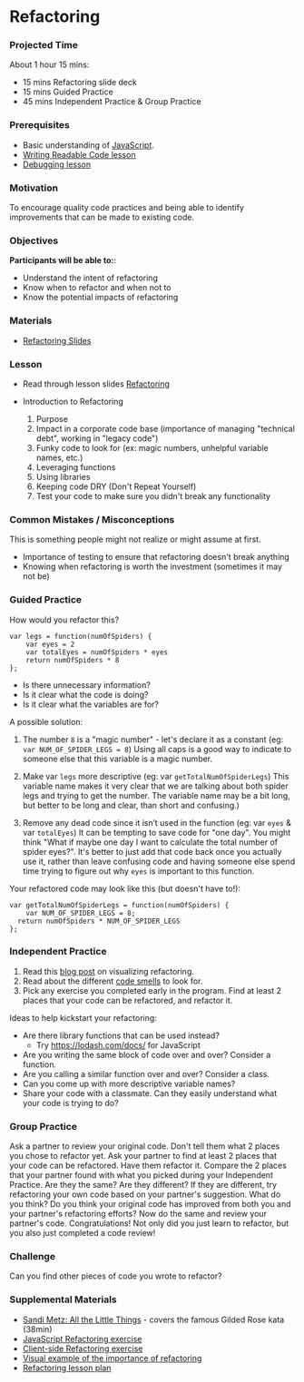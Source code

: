 # Refactoring

### Projected Time
About 1 hour 15 mins:
   - 15 mins Refactoring slide deck
   - 15 mins Guided Practice
   - 45 mins Independent Practice & Group Practice

### Prerequisites
- Basic understanding of [JavaScript](../javascript).
- [Writing Readable Code lesson](../writing-readable-code/writing-readable-code.md)
- [Debugging lesson](../debugging/debugging.md)

### Motivation
To encourage quality code practices and being able to identify improvements that can be made to existing code.

### Objectives
**Participants will be able to:**:
- Understand the intent of refactoring
- Know when to refactor and when not to
- Know the potential impacts of refactoring

### Materials
- [Refactoring Slides](https://docs.google.com/presentation/d/1Dcu1q3W3hZIkk0Wa1mG3KBK75vzY2peFel5WNgNyqN0/edit#slide=id.p)

### Lesson
- Read through lesson slides [Refactoring](https://docs.google.com/presentation/d/1Dcu1q3W3hZIkk0Wa1mG3KBK75vzY2peFel5WNgNyqN0/edit#slide=id.p)

- Introduction to Refactoring
    1. Purpose
    2. Impact in a corporate code base (importance of managing "technical debt", working in "legacy code")
    3. Funky code to look for (ex: magic numbers, unhelpful variable names, etc.)
    4. Leveraging functions
    5. Using libraries
    6. Keeping code DRY (Don't Repeat Yourself)
    7. Test your code to make sure you didn't break any functionality

### Common Mistakes / Misconceptions
This is something people might not realize or might assume at first.
- Importance of testing to ensure that refactoring doesn't break anything
- Knowing when refactoring is worth the investment (sometimes it may not be)

### Guided Practice
How would you refactor this?
```
var legs = function(numOfSpiders) {
    var eyes = 2
    var totalEyes = numOfSpiders * eyes
    return numOfSpiders * 8
};
```
- Is there unnecessary information?
- Is it clear what the code is doing?
- Is it clear what the variables are for?

A possible solution:
1. The number `8` is a "magic number" - let's declare it as a constant
(eg: `var NUM_OF_SPIDER_LEGS = 8`)
Using all caps is a good way to indicate to someone else that this variable is a magic number.

2. Make var `legs` more descriptive
(eg: var `getTotalNumOfSpiderLegs`)
This variable name makes it very clear that we are talking about both spider legs and trying to get the number. The variable name may be a bit long, but better to be long and clear, than short and confusing.)

3. Remove any dead code since it isn’t used in the function
(eg: var `eyes` & var `totalEyes`)
It can be tempting to save code for "one day". You might think "What if maybe one day I want to calculate the total number of spider eyes?". It's better to just add that code back once you actually use it, rather than leave confusing code and having someone else spend time trying to figure out why `eyes` is important to this function.

Your refactored code may look like this (but doesn't have to!):
```
var getTotalNumOfSpiderLegs = function(numOfSpiders) {
    var NUM_OF_SPIDER_LEGS = 8;
  return numOfSpiders * NUM_OF_SPIDER_LEGS
};
```

### Independent Practice
1. Read this [blog post](https://ronjeffries.com/xprog/articles/refactoring-not-on-the-backlog/) on visualizing refactoring.
2. Read about the different [code smells](https://refactoring.guru/refactoring/smells) to look for.
3. Pick any exercise you completed early in the program. Find at least 2 places that your code can be refactored, and refactor it.

Ideas to help kickstart your refactoring:
- Are there library functions that can be used instead?
  - Try https://lodash.com/docs/ for JavaScript
- Are you writing the same block of code over and over? Consider a function.
- Are you calling a similar function over and over? Consider a class.
- Can you come up with more descriptive variable names?
- Share your code with a classmate. Can they easily understand what your code is trying to do?

### Group Practice
Ask a partner to review your original code. Don't tell them what 2 places you chose to refactor yet.
Ask your partner to find at least 2 places that your code can be refactored. Have them refactor it.
Compare the 2 places that your partner found with what you picked during your Independent Practice. Are they the same? Are they different? If they are different, try refactoring your own code based on your partner's suggestion. What do you think? Do you think your original code has improved from both you and your partner's refactoring efforts?
Now do the same and review your partner's code.
Congratulations! Not only did you just learn to refactor, but you also just completed a code review!

### Challenge
Can you find other pieces of code you wrote to refactor?

### Supplemental Materials
- [Sandi Metz: All the Little Things](https://www.youtube.com/watch?v=8bZh5LMaSmE) - covers the famous Gilded Rose kata (38min)
- [JavaScript Refactoring exercise](https://github.com/yearofthedan/refactoring-exercise)
- [Client-side Refactoring exercise](https://gist.github.com/davemo/949361)
- [Visual example of the importance of refactoring](http://ronjeffries.com/xprog/articles/refactoring-not-on-the-backlog/)
- [Refactoring lesson plan](https://refactoring.guru/refactoring/what-is-refactoring)

